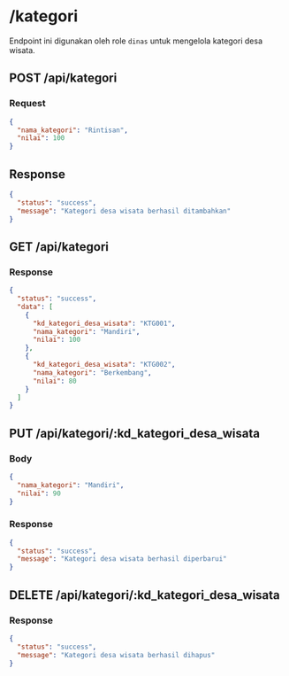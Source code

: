 # /kategori

Endpoint ini digunakan oleh role `dinas` untuk mengelola kategori desa wisata.

## POST /api/kategori

### Request

```json
{
  "nama_kategori": "Rintisan",
  "nilai": 100
}
```

## Response

```json
{
  "status": "success",
  "message": "Kategori desa wisata berhasil ditambahkan"
}
```

## GET /api/kategori

### Response

```json
{
  "status": "success",
  "data": [
    {
      "kd_kategori_desa_wisata": "KTG001",
      "nama_kategori": "Mandiri",
      "nilai": 100
    },
    {
      "kd_kategori_desa_wisata": "KTG002",
      "nama_kategori": "Berkembang",
      "nilai": 80
    }
  ]
}
```

## PUT /api/kategori/:kd_kategori_desa_wisata

### Body

```json
{
  "nama_kategori": "Mandiri",
  "nilai": 90
}
```

### Response

```json
{
  "status": "success",
  "message": "Kategori desa wisata berhasil diperbarui"
}
```

## DELETE /api/kategori/:kd_kategori_desa_wisata

### Response

```json
{
  "status": "success",
  "message": "Kategori desa wisata berhasil dihapus"
}
```
